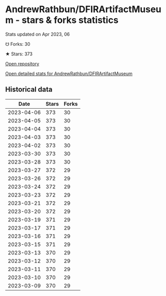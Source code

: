 # AndrewRathbun/DFIRArtifactMuseum - stars & forks statistics

Stats updated on Apr 2023, 06

☋ Forks: 30

★ Stars: 373

[Open repository](https://github.com/AndrewRathbun/DFIRArtifactMuseum)

[Open detailed stats for AndrewRathbun/DFIRArtifactMuseum](https://reviewgithub.com/rep/AndrewRathbun/DFIRArtifactMuseum)

## Historical data
| Date | Stars | Forks |
|------|-------|-------|
| 2023-04-06 | 373 | 30 | 
| 2023-04-05 | 373 | 30 | 
| 2023-04-04 | 373 | 30 | 
| 2023-04-03 | 373 | 30 | 
| 2023-04-02 | 373 | 30 | 
| 2023-03-30 | 373 | 30 | 
| 2023-03-28 | 373 | 30 | 
| 2023-03-27 | 372 | 29 | 
| 2023-03-26 | 372 | 29 | 
| 2023-03-24 | 372 | 29 | 
| 2023-03-23 | 372 | 29 | 
| 2023-03-21 | 372 | 29 | 
| 2023-03-20 | 372 | 29 | 
| 2023-03-19 | 371 | 29 | 
| 2023-03-17 | 371 | 29 | 
| 2023-03-16 | 371 | 29 | 
| 2023-03-15 | 371 | 29 | 
| 2023-03-13 | 370 | 29 | 
| 2023-03-12 | 370 | 29 | 
| 2023-03-11 | 370 | 29 | 
| 2023-03-10 | 370 | 29 | 
| 2023-03-09 | 370 | 29 | 


